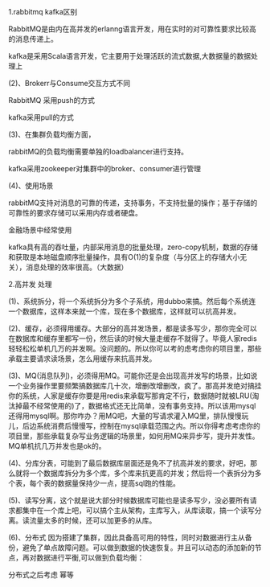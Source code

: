
1.rabbitmq kafka区别

RabbitMQ是由内在高并发的erlanng语言开发，用在实时的对可靠性要求比较高的消息传递上。

kafka是采用Scala语言开发，它主要用于处理活跃的流式数据,大数据量的数据处理上

(2)、Brokerr与Consume交互方式不同

RabbitMQ 采用push的方式

kafka采用pull的方式

(3)、在集群负载均衡方面，

rabbitMQ的负载均衡需要单独的loadbalancer进行支持。

kafka采用zookeeper对集群中的broker、consumer进行管理

(4)、使用场景

rabbitMQ支持对消息的可靠的传递，支持事务，不支持批量的操作；基于存储的可靠性的要求存储可以采用内存或者硬盘。

金融场景中经常使用

kafka具有高的吞吐量，内部采用消息的批量处理，zero-copy机制，数据的存储和获取是本地磁盘顺序批量操作，具有O(1)的复杂度（与分区上的存储大小无关），消息处理的效率很高。（大数据）


2.高并发 处理 

(1)、系统拆分，将一个系统拆分为多个子系统，用dubbo来搞。然后每个系统连一个数据库，这样本来就一个库，现在多个数据库，这样就可以抗高并发。

(2)、缓存，必须得用缓存。大部分的高并发场景，都是读多写少，那你完全可以在数据库和缓存里都写一份，然后读的时候大量走缓存不就得了。毕竟人家redis轻轻松松单机几万的并发啊。没问题的。所以你可以考的虑考虑你的项目里，那些承载主要请求读场景，怎么用缓存来抗高并发。

(3)、MQ(消息队列)，必须得用MQ。可能你还是会出现高并发写的场景，比如说一个业务操作里要频繁搞数据库几十次，增删改增删改，疯了。那高并发绝对搞挂你的系统，人家是缓存你要是用redis来承载写那肯定不行，数据随时就被LRU(淘汰掉最不经常使用的)了，数据格式还无比简单，没有事务支持。所以该用mysql还得用mysql啊。那你咋办？用MQ吧，大量的写请求灌入MQ里，排队慢慢玩儿，后边系统消费后慢慢写，控制在mysql承载范围之内。所以你得考虑考虑你的项目里，那些承载复杂写业务逻辑的场景里，如何用MQ来异步写，提升并发性。MQ单机抗几万并发也是ok的。

(4)、分库分表，可能到了最后数据库层面还是免不了抗高并发的要求，好吧，那么就将一个数据库拆分为多个库，多个库来抗更高的并发；然后将一个表拆分为多个表，每个表的数据量保持少一点，提高sql跑的性能。

(5)、读写分离，这个就是说大部分时候数据库可能也是读多写少，没必要所有请求都集中在一个库上吧，可以搞个主从架构，主库写入，从库读取，搞一个读写分离。读流量太多的时候，还可以加更多的从库。

(6)、分布式 因为搭建了集群，因此具备高可用的特性，同时对数据进行主从备份，避免了单点故障问题。可以做到数据的快速恢复。并且可以动态的添加新的节点，再对数据进行平衡,可以做到负载均衡：

分布式之后考虑 幂等
